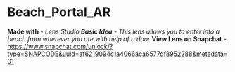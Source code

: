 # Beach_Portal_AR
**Made with** - *Lens Studio
**Basic Idea** - This lens allows you to enter into a beach from wherever you are with help of a door*
**View Lens on Snapchat** - https://www.snapchat.com/unlock/?type=SNAPCODE&uuid=af6219094c1a4066aca6577df8952288&metadata=01
